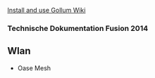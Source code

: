 [Install and use Gollum Wiki](http://127.0.0.1:4567/README)

### Technische Dokumentation Fusion 2014

## Wlan
* Oase Mesh 
